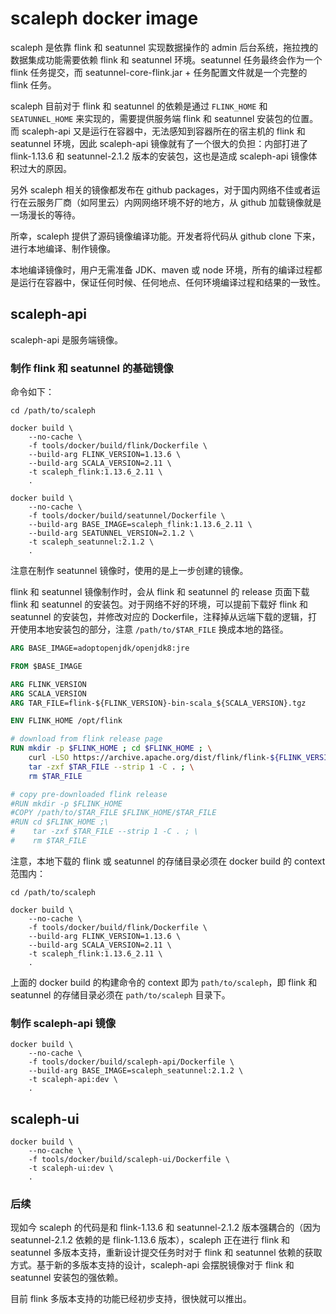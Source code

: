 # scaleph docker image



scaleph 是依靠 flink 和 seatunnel 实现数据操作的 admin 后台系统，拖拉拽的数据集成功能需要依赖 flink 和 seatunnel 环境。seatunnel 任务最终会作为一个 flink 任务提交，而 seatunnel-core-flink.jar + 任务配置文件就是一个完整的 flink 任务。

scaleph 目前对于 flink 和 seatunnel 的依赖是通过 `FLINK_HOME` 和 `SEATUNNEL_HOME` 来实现的，需要提供服务端 flink 和 seatunnel 安装包的位置。而 scaleph-api 又是运行在容器中，无法感知到容器所在的宿主机的 flink 和 seatunnel 环境，因此 scaleph-api 镜像就有了一个很大的负担：内部打进了 flink-1.13.6 和 seatunnel-2.1.2 版本的安装包，这也是造成 scaleph-api 镜像体积过大的原因。

另外 scaleph 相关的镜像都发布在 github packages，对于国内网络不佳或者运行在云服务厂商（如阿里云）内网网络环境不好的地方，从 github 加载镜像就是一场漫长的等待。

所幸，scaleph 提供了源码镜像编译功能。开发者将代码从 github clone 下来，进行本地编译、制作镜像。

本地编译镜像时，用户无需准备 JDK、maven 或 node 环境，所有的编译过程都是运行在容器中，保证任何时候、任何地点、任何环境编译过程和结果的一致性。

## scaleph-api

scaleph-api 是服务端镜像。

### 制作 flink 和 seatunnel 的基础镜像

命令如下：

```shell
cd /path/to/scaleph

docker build \
    --no-cache \
    -f tools/docker/build/flink/Dockerfile \
    --build-arg FLINK_VERSION=1.13.6 \
    --build-arg SCALA_VERSION=2.11 \
    -t scaleph_flink:1.13.6_2.11 \
    .

docker build \
    --no-cache \
    -f tools/docker/build/seatunnel/Dockerfile \
    --build-arg BASE_IMAGE=scaleph_flink:1.13.6_2.11 \
    --build-arg SEATUNNEL_VERSION=2.1.2 \
    -t scaleph_seatunnel:2.1.2 \
    .
```

注意在制作 seatunnel 镜像时，使用的是上一步创建的镜像。

flink 和 seatunnel 镜像制作时，会从 flink 和 seatunnel 的 release 页面下载 flink 和 seatunnel 的安装包。对于网络不好的环境，可以提前下载好 flink 和 seatunnel 的安装包，并修改对应的 Dockerfile，注释掉从远端下载的逻辑，打开使用本地安装包的部分，注意 `/path/to/$TAR_FILE` 换成本地的路径。

```dockerfile
ARG BASE_IMAGE=adoptopenjdk/openjdk8:jre

FROM $BASE_IMAGE

ARG FLINK_VERSION
ARG SCALA_VERSION
ARG TAR_FILE=flink-${FLINK_VERSION}-bin-scala_${SCALA_VERSION}.tgz

ENV FLINK_HOME /opt/flink

# download from flink release page
RUN mkdir -p $FLINK_HOME ; cd $FLINK_HOME ; \
    curl -LSO https://archive.apache.org/dist/flink/flink-${FLINK_VERSION}/$TAR_FILE ; \
    tar -zxf $TAR_FILE --strip 1 -C . ; \
    rm $TAR_FILE

# copy pre-downloaded flink release
#RUN mkdir -p $FLINK_HOME
#COPY /path/to/$TAR_FILE $FLINK_HOME/$TAR_FILE
#RUN cd $FLINK_HOME ;\
#    tar -zxf $TAR_FILE --strip 1 -C . ; \
#    rm $TAR_FILE
```

注意，本地下载的 flink 或 seatunnel 的存储目录必须在 docker build 的 context 范围内：

```shell
cd /path/to/scaleph

docker build \
    --no-cache \
    -f tools/docker/build/flink/Dockerfile \
    --build-arg FLINK_VERSION=1.13.6 \
    --build-arg SCALA_VERSION=2.11 \
    -t scaleph_flink:1.13.6_2.11 \
    .
```

上面的 docker build 的构建命令的 context 即为 `path/to/scaleph`，即 flink 和 seatunnel 的存储目录必须在 `path/to/scaleph` 目录下。

### 制作 scaleph-api 镜像

```shell
docker build \
    --no-cache \
    -f tools/docker/build/scaleph-api/Dockerfile \
    --build-arg BASE_IMAGE=scaleph_seatunnel:2.1.2 \
    -t scaleph-api:dev \
    .
```

## scaleph-ui

```shell
docker build \
    --no-cache \
    -f tools/docker/build/scaleph-ui/Dockerfile \
    -t scaleph-ui:dev \
    .
```

### 后续

现如今 scaleph 的代码是和 flink-1.13.6 和 seatunnel-2.1.2 版本强耦合的（因为 seatunnel-2.1.2 依赖的是 flink-1.13.6 版本），scaleph 正在进行 flink 和 seatunnel 多版本支持，重新设计提交任务时对于 flink 和 seatunnel 依赖的获取方式。基于新的多版本支持的设计，scaleph-api 会摆脱镜像对于 flink 和 seatunnel 安装包的强依赖。

目前 flink 多版本支持的功能已经初步支持，很快就可以推出。

